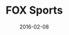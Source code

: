 ---
layout: site
title: "FOX Sports"
date: 2016-02-08
categories: [sports]
version: 1.5.8
major: 1
minor: 5
patch: 8
slug: fox-sports
link: http://www.foxsports.com/nfl/story/peyton-manning-denver-broncos-win-super-bowl-50-carolina-panthers-020716
permalink: /sites/:slug
---
